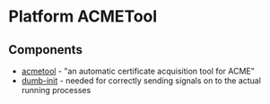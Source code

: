 # Platform ACMETool

## Components

  * [acmetool](https://github.com/hlandau/acme) - "an automatic certificate acquisition tool for ACME"
  * [dumb-init](https://github.com/Yelp/dumb-init) - needed for correctly sending signals on to the actual running processes